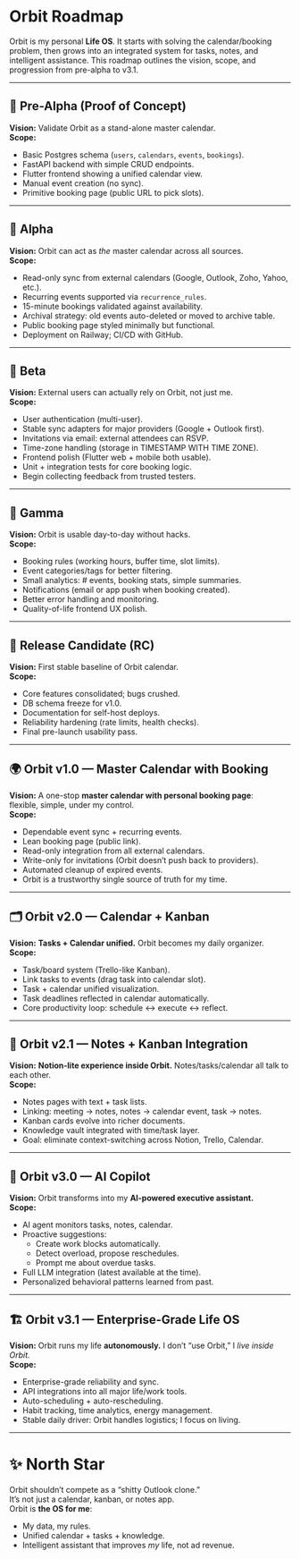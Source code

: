 # Orbit Roadmap

Orbit is my personal **Life OS**. It starts with solving the calendar/booking problem, then grows into an integrated system for tasks, notes, and intelligent assistance. This roadmap outlines the vision, scope, and progression from pre-alpha to v3.1.

---

## 🚧 Pre-Alpha (Proof of Concept)

**Vision:** Validate Orbit as a stand-alone master calendar.  
**Scope:**

- Basic Postgres schema (`users`, `calendars`, `events`, `bookings`).
- FastAPI backend with simple CRUD endpoints.
- Flutter frontend showing a unified calendar view.
- Manual event creation (no sync).
- Primitive booking page (public URL to pick slots).

---

## 🧪 Alpha

**Vision:** Orbit can act as _the_ master calendar across all sources.  
**Scope:**

- Read-only sync from external calendars (Google, Outlook, Zoho, Yahoo, etc.).
- Recurring events supported via `recurrence_rules`.
- 15-minute bookings validated against availability.
- Archival strategy: old events auto-deleted or moved to archive table.
- Public booking page styled minimally but functional.
- Deployment on Railway; CI/CD with GitHub.

---

## 🔬 Beta

**Vision:** External users can actually rely on Orbit, not just me.  
**Scope:**

- User authentication (multi-user).
- Stable sync adapters for major providers (Google + Outlook first).
- Invitations via email: external attendees can RSVP.
- Time-zone handling (storage in TIMESTAMP WITH TIME ZONE).
- Frontend polish (Flutter web + mobile both usable).
- Unit + integration tests for core booking logic.
- Begin collecting feedback from trusted testers.

---

## 🧭 Gamma

**Vision:** Orbit is usable day-to-day without hacks.  
**Scope:**

- Booking rules (working hours, buffer time, slot limits).
- Event categories/tags for better filtering.
- Small analytics: # events, booking stats, simple summaries.
- Notifications (email or app push when booking created).
- Better error handling and monitoring.
- Quality-of-life frontend UX polish.

---

## 🚀 Release Candidate (RC)

**Vision:** First stable baseline of Orbit calendar.  
**Scope:**

- Core features consolidated; bugs crushed.
- DB schema freeze for v1.0.
- Documentation for self-host deploys.
- Reliability hardening (rate limits, health checks).
- Final pre-launch usability pass.

---

## 🌍 Orbit v1.0 — Master Calendar with Booking

**Vision:** A one-stop **master calendar with personal booking page**:  
flexible, simple, under my control.  
**Scope:**

- Dependable event sync + recurring events.
- Lean booking page (public link).
- Read-only integration from all external calendars.
- Write-only for invitations (Orbit doesn’t push back to providers).
- Automated cleanup of expired events.
- Orbit is a trustworthy single source of truth for my time.

---

## 🗂 Orbit v2.0 — Calendar + Kanban

**Vision:** **Tasks + Calendar unified.** Orbit becomes my daily organizer.  
**Scope:**

- Task/board system (Trello-like Kanban).
- Link tasks to events (drag task into calendar slot).
- Task + calendar unified visualization.
- Task deadlines reflected in calendar automatically.
- Core productivity loop: schedule <-> execute <-> reflect.

---

## 📝 Orbit v2.1 — Notes + Kanban Integration

**Vision:** **Notion-lite experience inside Orbit.** Notes/tasks/calendar all talk to each other.  
**Scope:**

- Notes pages with text + task lists.
- Linking: meeting → notes, notes → calendar event, task → notes.
- Kanban cards evolve into richer documents.
- Knowledge vault integrated with time/task layer.
- Goal: eliminate context-switching across Notion, Trello, Calendar.

---

## 🤖 Orbit v3.0 — AI Copilot

**Vision:** Orbit transforms into my **AI-powered executive assistant.**  
**Scope:**

- AI agent monitors tasks, notes, calendar.
- Proactive suggestions:
  - Create work blocks automatically.
  - Detect overload, propose reschedules.
  - Prompt me about overdue tasks.
- Full LLM integration (latest available at the time).
- Personalized behavioral patterns learned from past.

---

## 🏗 Orbit v3.1 — Enterprise-Grade Life OS

**Vision:** Orbit runs my life **autonomously.** I don’t “use Orbit,” I _live inside Orbit._  
**Scope:**

- Enterprise-grade reliability and sync.
- API integrations into all major life/work tools.
- Auto-scheduling + auto-rescheduling.
- Habit tracking, time analytics, energy management.
- Stable daily driver: Orbit handles logistics; I focus on living.

---

# ✨ North Star

Orbit shouldn’t compete as a “shitty Outlook clone.”  
It’s not just a calendar, kanban, or notes app.  
Orbit is **the OS for me**:

- My data, my rules.
- Unified calendar + tasks + knowledge.
- Intelligent assistant that improves _my_ life, not ad revenue.
